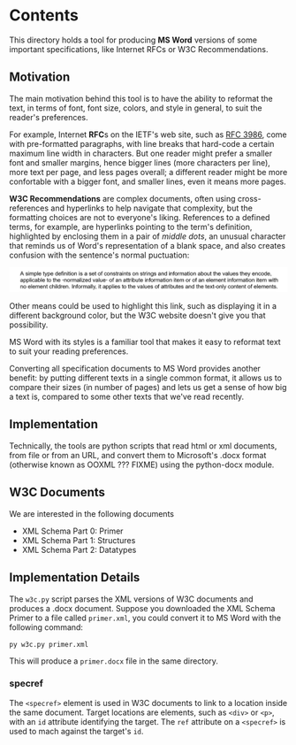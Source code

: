 # Contents

This directory holds a tool for producing **MS Word** versions of some important
specifications, like Internet RFCs or W3C Recommendations.

## Motivation

The main motivation behind this tool is to have the ability to reformat the
text, in terms of font, font size, colors, and style in general, to suit the
reader's preferences. 

For example, Internet **RFC**s on the IETF's web site, such
as [RFC 3986](https://datatracker.ietf.org/doc/html/rfc3986), come with
pre-formatted paragraphs, with line breaks that hard-code a certain maximum
line width in characters. But one reader might prefer a smaller font and
smaller margins, hence bigger lines (more characters per line), more text per
page, and less pages overall; a different reader might be more confortable with
a bigger font, and smaller lines, even it means more pages.

**W3C Recommendations** are complex documents, often using cross-references and
hyperlinks to help navigate that complexity, but the formatting choices are not
to everyone's liking. References to a defined terms, for example, are
hyperlinks pointing to the term's definition, highlighted by enclosing them in
a pair of _middle dots_, an unusual character that reminds us of Word's
representation of a blank space, and also creates confusion with the sentence's
normal puctuation:

![Uses of defined terms are links to their definitions, set off with middle dots](term.png)

Other means could be used to highlight this link, such as displaying it in a
different background color, but the W3C website doesn't give you that
possibility.

MS Word with its styles is a familiar tool that makes it easy to reformat text
to suit your reading preferences.

Converting all specification documents to MS Word provides another benefit: by
putting different texts in a single common format, it allows us to compare
their sizes (in number of pages) and lets us get a sense of how big a text is,
compared to some other texts that we've read recently.

## Implementation

Technically, the tools are python scripts that read html or xml documents, from
file or from an URL, and convert them to Microsoft's .docx format (otherwise
known as OOXML ??? FIXME) using the python-docx module.

## W3C Documents

We are interested in the following documents

* XML Schema Part 0: Primer
* XML Schema Part 1: Structures
* XML Schema Part 2: Datatypes

## Implementation Details

The `w3c.py` script parses the XML versions of W3C documents and produces a
.docx document. Suppose you downloaded the XML Schema Primer to a file called
`primer.xml`, you could convert it to MS Word with the following command: 

```console
py w3c.py primer.xml

```
This will produce a `primer.docx` file in the same directory. 

### specref

The `<specref>` element is used in W3C documents to link to a location inside
the same document. Target locations are elements, such as `<div>` or `<p>`,
with an `id` attribute identifying the target. The `ref` attribute on a
`<specref>` is used to mach against the target's `id`.

